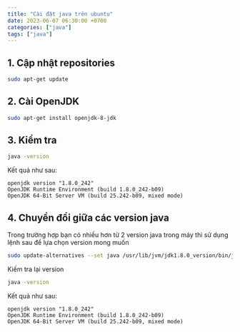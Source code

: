 ```yaml
---
title: "Cài đặt java trên ubuntu"
date: 2023-06-07 06:30:00 +0700
categories: ["java"]
tags: ["java"]
---
```


## 1. Cập nhật repositories

```sh
sudo apt-get update
```

## 2. Cài OpenJDK

```sh
sudo apt-get install openjdk-8-jdk
```

## 3. Kiểm tra

```sh
java -version
```
Kết quả như sau:
```
openjdk version "1.8.0_242"
OpenJDK Runtime Environment (build 1.8.0_242-b09)
OpenJDK 64-Bit Server VM (build 25.242-b09, mixed mode)
```

## 4. Chuyển đổi giữa các version java

Trong trường hợp bạn có nhiều hơn từ 2 version java trong máy thì sử dụng lệnh sau 
để lựa chọn version mong muốn

```sh
sudo update-alternatives --set java /usr/lib/jvm/jdk1.8.0_version/bin/java
``` 

Kiếm tra lại version

```sh
java -version
```

Kết quả như sau:
```
openjdk version "1.8.0_242"
OpenJDK Runtime Environment (build 1.8.0_242-b09)
OpenJDK 64-Bit Server VM (build 25.242-b09, mixed mode)
```
